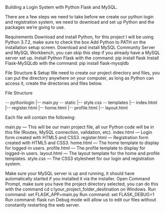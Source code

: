 Building a Login System with Python Flask and MySQL.

There are a few steps we need to take before we create our python login and registration system, we need to download and set up Python and the packages we’re going to use.

Requirements
Download and install Python, for this project I will be using Python 3.7.2, make sure to check the box Add Python to PATH on the installation setup screen.
Download and install MySQL Community Server and MySQL Workbench, you can skip this step if you already have a MySQL server set up.
Install Python Flask with the command: pip install flask
Install Flask-MySQLdb with the command: pip install flask-mysqldb

File Structure & Setup
We need to create our project directory and files, you can put the directory anywhere on your computer, as long as Python can access it, create the directories and files below.

File Structure
  
  \-- pythonlogin
  |-- main.py
  \-- static
    |-- style.css
  \-- templates
    |-- index.html
    |-- register.html
    |-- home.html
    |-- profile.html
    |-- layout.html
  
Each file will contain the following:

main.py — This will be our main project file, all our Python code will be in this file (Routes, MySQL connection, validation, etc).
index.html — Login form created with HTML5 and CSS3.
register.html — Registration form created with HTML5 and CSS3.
home.html — The home template to display for logged-in users.
profile.html — The profile template to display for logged-in users.
layout.html — The layout template for the home and profile templates.
style.css — The CSS3 stylesheet for our login and registration system.


Make sure your MySQL server is up and running, it should have automatically started if you installed it via the installer.
Open Command Prompt, make sure you have the project directory selected, you can do this with the command cd c:\your_project_folder_destination on Windows.
Run command: set FLASK_APP=main.py
Run command: set FLASK_DEBUG=1
Run command: flask run
Debug mode will allow us to edit our files without constantly restarting the web server.
